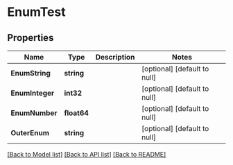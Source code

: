 # EnumTest

## Properties
Name | Type | Description | Notes
------------ | ------------- | ------------- | -------------
**EnumString** | **string** |  | [optional] [default to null]
**EnumInteger** | **int32** |  | [optional] [default to null]
**EnumNumber** | **float64** |  | [optional] [default to null]
**OuterEnum** | **string** |  | [optional] [default to null]

[[Back to Model list]](../README.md#documentation-for-models) [[Back to API list]](../README.md#documentation-for-api-endpoints) [[Back to README]](../README.md)


